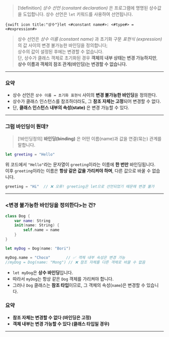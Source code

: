 > [!definition]
_상수 선언 (constant declaration)_ 은 프로그램에 명명된 상수값을 도입합니다. 상수 선언은 `let` 키워드를 사용하여 선언됩니다.


`{swift icon title:"상수"}let <#constant name#>: <#type#> = <#expression#>`

> 상수 선언은 _상수 이름 (constant name)_ 과 초기화 구문 _표현식 (expression)_ 의 값 사이의 변경 불가능한 바인딩을 정의합니다;  
> 상수의 값이 설정된 후에는 변경할 수 없습니다.  
> 단, 상수가 클래스 객체로 초기화된 경우 **객체의 내부 상태는 변경 가능하지만**,  
> **상수 이름과 객체의 참조 관계(바인딩)는 변경할 수 없습니다.**

---

### 요약

- 상수 선언은 `상수 이름 ↔ 초기화 표현식` 사이의 **변경 불가능한 바인딩**을 정의한다.
- 상수가 클래스 인스턴스를 참조하더라도, 그 **참조 자체는 고정**되어 변경할 수 없다.
- 단, **클래스 인스턴스 내부의 속성(state)** 은 변경 가능할 수 있다.

---

### 그럼 바인딩이 뭔데?

>[!바인딩정의]
>**바인딩(binding)** 은 어떤 이름(name)과 값을 연결(묶는) 관계를 말합니다.  

```swift
let greeting = "Hello"
```

위 코드에서 `"Hello"`라는 문자열이 `greeting`이라는 이름에 **한 번만** 바인딩됩니다.  
이후 `greeting`이라는 이름은 **항상 같은 값을 가리켜야 하며**, 다른 값으로 바꿀 수 없습니다.

```swift
greeting = "Hi"  // ❌ 오류! greeting은 let으로 선언되었기 때문에 변경 불가
```

---

### <변경 불가능한 바인딩을 정의한다>는 건?

```swift title:변경불가능_바인딩정의
class Dog {
    var name: String
    init(name: String) {
        self.name = name
    }
}

let myDog = Dog(name: "Bori")

myDog.name = "Choco"       // ✅ 객체 내부 속성은 변경 가능
//myDog = Dog(name: "Mong") // ❌ 참조 자체를 다른 객체로 바꿀 수 없음
```

- `let myDog`은 **상수 바인딩**입니다.
- 따라서 `myDog`는 항상 같은 `Dog` 객체를 가리켜야 합니다.
- 그러나 `Dog` 클래스는 **참조 타입**이므로, 그 객체의 속성(`name`)은 변경할 수 있습니다.

### 요약 
- **참조 자체는 변경할 수 없다 (바인딩은 고정)**  
- **객체 내부는 변경 가능할 수 있다 (클래스 타입일 경우)**

---